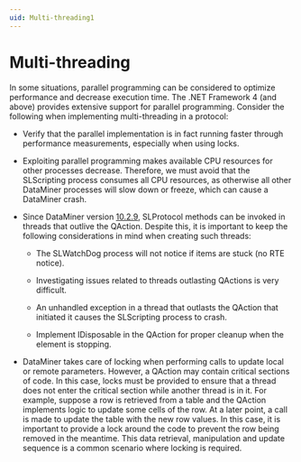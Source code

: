 ```yaml
---
uid: Multi-threading1
---
```


# Multi-threading

In some situations, parallel programming can be considered to optimize performance and decrease execution time. The .NET Framework 4 (and above) provides extensive support for parallel programming. Consider the following when implementing multi-threading in a protocol:

  - Verify that the parallel implementation is in fact running faster through performance measurements, especially when using locks.

  - Exploiting parallel programming makes available CPU resources for other processes decrease. Therefore, we must avoid that the SLScripting process consumes all CPU resources, as otherwise all other DataMiner processes will slow down or freeze, which can cause a DataMiner crash.

  - Since DataMiner version [10.2.9](xref:General_Feature_Release_10.2.9#qactions-are-now-idisposable-and-the-slprotocol-object-remains-available-outside-of-the-run-scope-id-33965), SLProtocol methods can be invoked in threads that outlive the QAction. Despite this, it is important to keep the following considerations in mind when creating such threads:

    - The SLWatchDog process will not notice if items are stuck (no RTE notice).

    - Investigating issues related to threads outlasting QActions is very difficult.

    - An unhandled exception in a thread that outlasts the QAction that initiated it causes the SLScripting process to crash.

    - Implement IDisposable in the QAction for proper cleanup when the element is stopping.

  - DataMiner takes care of locking when performing calls to update local or remote parameters. However, a QAction may contain critical sections of code. In this case, locks must be provided to ensure that a thread does not enter the critical section while another thread is in it. For example, suppose a row is retrieved from a table and the QAction implements logic to update some cells of the row. At a later point, a call is made to update the table with the new row values. In this case, it is important to provide a lock around the code to prevent the row being removed in the meantime. This data retrieval, manipulation and update sequence is a common scenario where locking is required.
